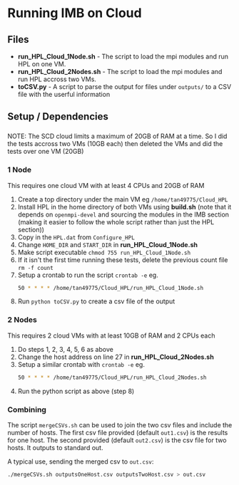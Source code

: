 # Running IMB on Cloud

## Files
* **run_HPL_Cloud_1Node.sh** - The script to load the mpi modules and run HPL on one VM.
* **run_HPL_Cloud_2Nodes.sh** - The script to load the mpi modules and run HPL accross two VMs.
* **toCSV.py** - A script to parse the output for files under `outputs/` to a CSV file with the userful information

## Setup / Dependencies
###
NOTE: The SCD cloud limits a maximum of 20GB of RAM at a time. So I did the tests accross two VMs (10GB each) then deleted the VMs and did the tests over one VM (20GB)


### 1 Node
This requires one cloud VM with at least 4 CPUs and 20GB of RAM

1. Create a top directory under the main VM eg `/home/tan49775/Cloud_HPL`
2. Install HPL in the home directory of both VMs using **build.sh** (note that it depends on `openmpi-devel` and sourcing the modules in the IMB section (making it easier to follow the whole script rather than just the HPL section))
3. Copy in the `HPL.dat` from `Configure_HPL`
4. Change `HOME_DIR` and `START_DIR` in **run_HPL_Cloud_1Node.sh**
5. Make script executable `chmod 755 run_HPL_Cloud_1Node.sh`
6. If it isn't the first time running these tests, delete the previous count file `rm -f count`
7. Setup a crontab to run the script `crontab -e` eg.
    ```bash
    50 * * * * /home/tan49775/Cloud_HPL/run_HPL_Cloud_1Node.sh
    ```
8. Run `python toCSV.py` to create a csv file of the output

### 2 Nodes
This requires 2 cloud VMs with at least 10GB of RAM and 2 CPUs each

1. Do steps 1, 2, 3, 4, 5, 6 as above
2. Change the host address on line 27 in **run_HPL_Cloud_2Nodes.sh**
3. Setup a similar crontab with `crontab -e` eg.
    ```bash
    50 * * * * /home/tan49775/Cloud_HPL/run_HPL_Cloud_2Nodes.sh
    ```
4. Run the python script as above (step 8)

### Combining
The script `mergeCSVs.sh` can be used to join the two csv files and include the number of hosts. The first csv file provided (default `out1.csv`) is the results for one host. The second provided (default `out2.csv`) is the csv file for two hosts. It outputs to standard out.

A typical use, sending the merged csv to `out.csv`:

```bash
./mergeCSVs.sh outputsOneHost.csv outputsTwoHost.csv > out.csv
```
